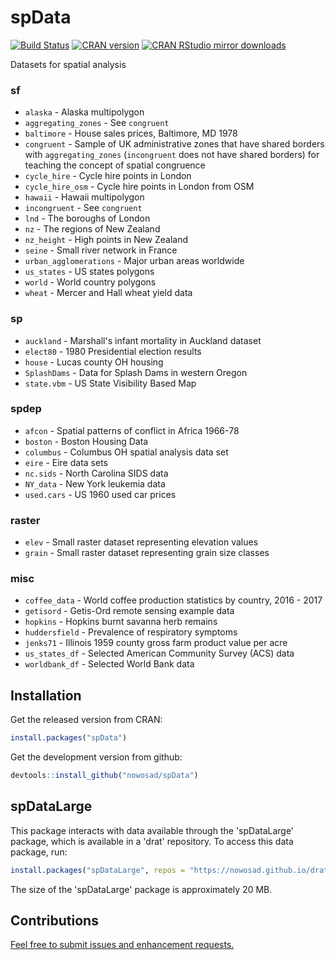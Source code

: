 
<!-- README.md is generated from README.Rmd. Please edit that file -->
spData
======

[![Build Status](https://travis-ci.org/Nowosad/spData.png?branch=master)](https://travis-ci.org/Nowosad/spData) [![CRAN version](http://www.r-pkg.org/badges/version/spData)](https://cran.r-project.org/package=spData) [![CRAN RStudio mirror downloads](http://cranlogs.r-pkg.org/badges/spData)](https://cran.r-project.org/package=spData)

Datasets for spatial analysis

### **sf**

-   `alaska` - Alaska multipolygon
-   `aggregating_zones` - See `congruent`
-   `baltimore` - House sales prices, Baltimore, MD 1978
-   `congruent` - Sample of UK administrative zones that have shared borders with `aggregating_zones` (`incongruent` does not have shared borders) for teaching the concept of spatial congruence
-   `cycle_hire` - Cycle hire points in London
-   `cycle_hire_osm` - Cycle hire points in London from OSM
-   `hawaii` - Hawaii multipolygon
-   `incongruent` - See `congruent`
-   `lnd` - The boroughs of London
-   `nz` - The regions of New Zealand
-   `nz_height` - High points in New Zealand
-   `seine` - Small river network in France
-   `urban_agglomerations` - Major urban areas worldwide
-   `us_states` - US states polygons
-   `world` - World country polygons
-   `wheat` - Mercer and Hall wheat yield data

### **sp**

-   `auckland` - Marshall's infant mortality in Auckland dataset
-   `elect80` - 1980 Presidential election results
-   `house` - Lucas county OH housing
-   `SplashDams` - Data for Splash Dams in western Oregon
-   `state.vbm` - US State Visibility Based Map

### **spdep**

-   `afcon` - Spatial patterns of conflict in Africa 1966-78
-   `boston` - Boston Housing Data
-   `columbus` - Columbus OH spatial analysis data set
-   `eire` - Eire data sets
-   `nc.sids` - North Carolina SIDS data
-   `NY_data` - New York leukemia data
-   `used.cars` - US 1960 used car prices

### **raster**

-   `elev` - Small raster dataset representing elevation values
-   `grain` - Small raster dataset representing grain size classes

### misc

-   `coffee_data` - World coffee production statistics by country, 2016 - 2017
-   `getisord` - Getis-Ord remote sensing example data
-   `hopkins` - Hopkins burnt savanna herb remains
-   `huddersfield` - Prevalence of respiratory symptoms
-   `jenks71` - Illinois 1959 county gross farm product value per acre
-   `us_states_df` - Selected American Community Survey (ACS) data
-   `worldbank_df` - Selected World Bank data

Installation
------------

Get the released version from CRAN:

``` r
install.packages("spData")
```

Get the development version from github:

``` r
devtools::install_github("nowosad/spData")
```

spDataLarge
-----------

This package interacts with data available through the 'spDataLarge' package, which is available in a 'drat' repository. To access this data package, run:

``` r
install.packages("spDataLarge", repos = "https://nowosad.github.io/drat/", type = "source")
```

The size of the 'spDataLarge' package is approximately 20 MB.

Contributions
-------------

[Feel free to submit issues and enhancement requests.](https://github.com/Nowosad/spData/issues)
